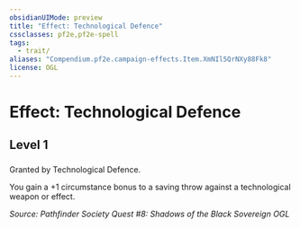 ```yaml
---
obsidianUIMode: preview
title: "Effect: Technological Defence"
cssclasses: pf2e,pf2e-spell
tags:
  - trait/
aliases: "Compendium.pf2e.campaign-effects.Item.XmNIl5QrNXy88Fk8"
license: OGL
---
```

# Effect: Technological Defence
## Level 1
### 






Granted by Technological Defence.

You gain a +1 circumstance bonus to a saving throw against a technological weapon or effect.

*Source: Pathfinder Society Quest #8: Shadows of the Black Sovereign*
*OGL*